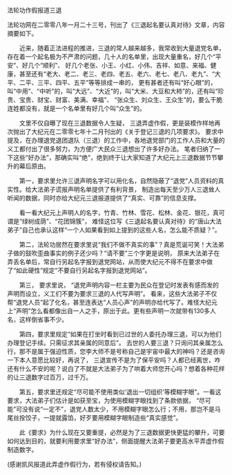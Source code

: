 法轮功作假报道三退

法轮功网在二零零八年一月二十三号，刊出了《三退起名要认真对待》文章，内容摘要如下。

　　近来，随着正法进程的推进，三退的常人越来越多，我常收到大量退党名单，存在着一个起名极为不严肃的问题，几十人的名单里，出现大量重名，好几个“平安”、好几个“顺利”、
  好几个老张、小王、小红、小伟、吉祥、如意、来福、健康，甚至还有“老大、老二、老三、老四、老五、老六、老七、老八、老九”、“大平、二平、三平、四平、五平”等等排成一串的，
  更有甚者还有叫“好心眼”的，叫“中用”、“中听”的，叫“大远”、“大近”的，叫“大米、大豆和大柿”的，还有叫“珍贵、宝贵、财宝、财富、美满、幸福”、
  “张众生、刘众生、王众生”的，要么干脆连姓都没有，就是一个名单里有好几个叫“众生”的。

　　文里不仅自曝了现在三退数据令人生疑， 三退弄虚作假，更是装模作样地再次抛出了大纪元在二零零七年十二月刊出的《关于登记三退的几项要求》。
  要求中提及，在办理退党退团退队（三退）的工作中，各地退党部门的工作人员和大量的义工都付出了很多努力，为方便广大民众三退想出了许多好办法。
  笔者归纳了一下这些“好办法”，那确实叫“绝”，绝到终于让大家知道了大纪元上三退数据节节攀升的幕后原由。

　　第一，要求里允许三退声明名字可以用化名，自然隐蔽了“退党”人员资料的真实性。给大法弟子谎报声明名单提供了有利背景，
  制造出每天至少万人三退耸人听闻的数据，同时亦给大纪元三退报道提供了“真实、可靠”的信息支撑。

　　看一看大纪元上声明人的名字，竹青、竹林、雪花、松林、金花、银花，真可谓是“绿树成荫”、“花团锦簇”，
  难怪这位写《三退起名要认真对待》的“唐山大法弟子”自己也承认这样“一个人如果看到如上提到的这些人名，怎么能不质疑？”。

　　第二，法轮功居然在要求里说“我们不做不真实的事”？真是荒诞可笑！大法弟子做的鼓吹歪曲事实的例子还少吗？“请不要”三个字更是说明，
  原来大法弟子在弄丢名单后，常自行另起名字报到退党网站，从而使大纪元不得不在要求中做了“如此硬性”规定“不要自行另起名字报到退党网站”。

　　第三， 要求里说， “退党声明内容一栏主要为民众在登记时发表有感而发的声明而设立，义工们不要为要求三退的人代写声明”。
  看来，这些大法弟子不仅帮“退党人员”起了化名，甚至连表达“人员心声”的声明亦给代写了。难怪大纪元上“声明”怎么看都像出自一人之手，原出于此。更有些声明一次就带有130多人名，这样倒省事不少。

　　第四，要求里规定“如果在打坐时看到已过世的人委托办理三退，可以为他们办理登记手续。只需征求其亲属的同意后”。
  去世的人要三退？只询问其亲属怎么行，那不是属于强迫性质，您李大师不是号称自己是宇宙中最大的神吗？还是咨询一下本人意愿比较好，再说了， 
  三退宣传不是为了保平安吗？人都已经离世，咋还有什么不安的呢？说白了不就是大法弟子为了哄着大师您开心吗？想着各种花样的让三退数字过百万，过千万。

　　第五，要求里还规定“尽可能不使用类似‘退出一切组织’等模糊字眼”。一看这要求，大法弟子们估计是如获至宝，为使用模糊字眼找到了条款依据， 
  “尽可能”可没有说“一定不”，退党人数太少，不用模糊字眼怎么行；不用，那岂不是马尾丝拴饺子，一提就露馅，好歹要用模糊字眼制造些“真实感觉”。

　　此《要求》为什么现在又要重提，必然是为了三退数据更快更猛的攀升，可要如何达到目的，就要利用要求里“好办法”，侧面提醒大法弟子要更高水平弄虚作假制造数字。
  
  
(感谢凯风报道此弄虚作假行为，若有侵权请告知。)
